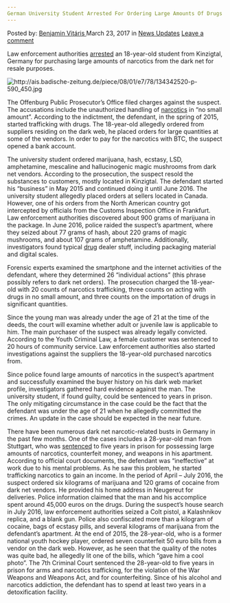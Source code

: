 ```yaml
---
German University Student Arrested For Ordering Large Amounts Of Drugs From The Dark Web
---
```

<article class="post-listing post-18754 post type-post status-publish format-standard has-post-thumbnail hentry  tag-amounts tag-dark tag-german tag-large tag-ordering tag-student tag-university tag-web">
<div class="post-inner">
<span>Posted by: <a href="https://www.deepdotweb.com/author/benjaminvi/" title="">Benjamin Vitáris </a></span>
<span>March 23, 2017</span>
<span>in <a href="https://www.deepdotweb.com/category/news-updates/" rel="category tag">News Updates</a></span>
<span><a href="https://www.deepdotweb.com/2017/03/23/german-university-student-arrested-ordering-large-amounts-drugs-dark-web/#respond">Leave a comment</a></span>


<p>Law enforcement authorities <a href="http://www.badische-zeitung.de/offenburg/18-jaehriger-bestellt-drogen-im-darknet-fuer-schwunghaften-handel--134342307.html">arrested</a> an 18-year-old student from Kinzigtal, Germany for purchasing large amounts of narcotics from the dark net for resale purposes.</p>
<p><img class="wp-image-18758 aligncenter" src="https://www.deepdotweb.com/wp-content/uploads/2017/03/http-ais-badische-zeitung-de-piece-08-01-e7-78-1.jpeg" alt="http://ais.badische-zeitung.de/piece/08/01/e7/78/134342520-p-590_450.jpg" srcset="https://www.deepdotweb.com/wp-content/uploads/2017/03/http-ais-badische-zeitung-de-piece-08-01-e7-78-1.jpeg 590w, https://www.deepdotweb.com/wp-content/uploads/2017/03/http-ais-badische-zeitung-de-piece-08-01-e7-78-1-300x181.jpeg 300w" sizes="(max-width: 590px) 100vw, 590px"/></p>
<p>The Offenburg Public Prosecutor’s Office filed charges against the suspect. The accusations include the unauthorized handling of <a href="https://www.deepdotweb.com/tag/narcotics/">narcotics</a> in “no small amount”. According to the indictment, the defendant, in the spring of 2015, started trafficking with drugs. The 18-year-old allegedly ordered from suppliers residing on the dark web, he placed orders for large quantities at some of the vendors. In order to pay for the narcotics with BTC, the suspect opened a bank account.</p>
<p>The university student ordered marijuana, hash, ecstasy, LSD, amphetamine, mescaline and hallucinogenic magic mushrooms from dark net vendors. According to the prosecution, the suspect resold the substances to customers, mostly located in Kinzigtal. The defendant started his “business” in May 2015 and continued doing it until June 2016. The university student allegedly placed orders at sellers located in Canada. However, one of his orders from the North American country got intercepted by officials from the Customs Inspection Office in Frankfurt. Law enforcement authorities discovered about 900 grams of marijuana in the package. In June 2016, police raided the suspect’s apartment, where they seized about 77 grams of hash, about 220 grams of magic mushrooms, and about 107 grams of amphetamine. Additionally, investigators found typical <a href="https://www.deepdotweb.com/tag/drugs/">drug</a> dealer stuff, including packaging material and digital scales.</p>
<p>Forensic experts examined the smartphone and the internet activities of the defendant, where they determined 26 “individual actions” (this phrase possibly refers to dark net orders). The prosecution charged the 18-year-old with 20 counts of narcotics trafficking, three counts on acting with drugs in no small amount, and three counts on the importation of drugs in significant quantities.</p>
<p>Since the young man was already under the age of 21 at the time of the deeds, the court will examine whether adult or juvenile law is applicable to him. The main purchaser of the suspect was already legally convicted. According to the Youth Criminal Law, a female customer was sentenced to 20 hours of community service. Law enforcement authorities also started investigations against the suppliers the 18-year-old purchased narcotics from.</p>
<p>Since police found large amounts of narcotics in the suspect’s apartment and successfully examined the buyer history on his dark web market profile, investigators gathered hard evidence against the man. The university student, if found guilty, could be sentenced to years in prison. The only mitigating circumstance in the case could be the fact that the defendant was under the age of 21 when he allegedly committed the crimes. An update in the case should be expected in the near future.</p>
<p><a id="post-18754-_gjdgxs"></a> There have been numerous dark net narcotic-related busts in Germany in the past few months. One of the cases includes a 28-year-old man from Stuttgart, who was <a href="https://www.deepdotweb.com/2017/03/03/stuttgart-man-jailed-arms-drugs-trafficking/">sentenced</a> to five years in prison for possessing large amounts of narcotics, counterfeit money, and weapons in his apartment. According to official court documents, the defendant was “ineffective” at work due to his mental problems. As he saw this problem, he started trafficking narcotics to gain an income. In the period of April – July 2016, the suspect ordered six kilograms of marijuana and 120 grams of cocaine from dark net vendors. He provided his home address in Neugereut for deliveries. Police information claimed that the man and his accomplice spent around 45,000 euros on the drugs. During the suspect’s house search in July 2016, law enforcement authorities seized a Colt pistol, a Kalashnikov replica, and a blank gun. Police also confiscated more than a kilogram of cocaine, bags of ecstasy pills, and several kilograms of marijuana from the defendant’s apartment. At the end of 2015, the 28-year-old, who is a former national youth hockey player, ordered seven counterfeit 50 euro bills from a vendor on the dark web. However, as he seen that the quality of the notes was quite bad, he allegedly lit one of the bills, which “gave him a cool photo”. The 7th Criminal Court sentenced the 28-year-old to five years in prison for arms and narcotics trafficking, for the violation of the War Weapons and Weapons Act, and for counterfeiting. Since of his alcohol and narcotics addiction, the defendant has to spend at least two years in a detoxification facility.</p>
</div>
<span style="display:none"><a href="https://www.deepdotweb.com/tag/amounts/" rel="tag">amounts</a> <a href="https://www.deepdotweb.com/tag/arrested/" rel="tag">arrested</a> <a href="https://www.deepdotweb.com/tag/dark/" rel="tag">dark</a> <a href="https://www.deepdotweb.com/tag/drugs/" rel="tag">drugs</a> <a href="https://www.deepdotweb.com/tag/german/" rel="tag">german</a> <a href="https://www.deepdotweb.com/tag/large/" rel="tag">large</a> <a href="https://www.deepdotweb.com/tag/ordering/" rel="tag">ordering</a> <a href="https://www.deepdotweb.com/tag/student/" rel="tag">student</a> <a href="https://www.deepdotweb.com/tag/university/" rel="tag">university</a> <a href="https://www.deepdotweb.com/tag/web/" rel="tag">web</a></span> <span style="display:none" class="updated">2017-03-23</span>
<div style="display:none" class="vcard author" itemprop="author" itemscope itemtype="http://schema.org/Person"><strong class="fn" itemprop="name"><a href="https://www.deepdotweb.com/author/benjaminvi/" title="Posts by Benjamin Vitáris" rel="author">Benjamin Vitáris</a></strong></div>
</div>
</article>

